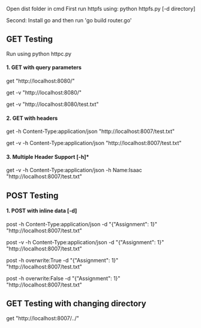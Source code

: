 Open dist folder in cmd
First run httpfs using: python httpfs.py [-d directory]

Second: Install go and then run 'go build router.go'
## GET Testing
Run using python httpc.py

#### 1. GET with query parameters

get "http://localhost:8080/"

get -v "http://localhost:8080/"

get -v "http://localhost:8080/test.txt"

#### 2. GET with headers

get -h Content-Type:application/json "http://localhost:8007/test.txt"

get -v -h Content-Type:application/json "http://localhost:8007/test.txt"

#### 3. Multiple Header Support [-h]*

get -v -h Content-Type:application/json -h Name:Isaac "http://localhost:8007/test.txt"

## POST Testing

#### 1. POST with inline data [-d]

post -h Content-Type:application/json -d "{\"Assignment\": 1}" "http://localhost:8007/test.txt"

post -v -h Content-Type:application/json -d "{\"Assignment\": 1}" "http://localhost:8007/test.txt"

post -h overwrite:True -d "{\"Assignment\": 1}" "http://localhost:8007/test.txt"

post -h overwrite:False -d "{\"Assignment\": 1}" "http://localhost:8007/test.txt"

## GET Testing with changing directory

get "http://localhost:8007/../"
